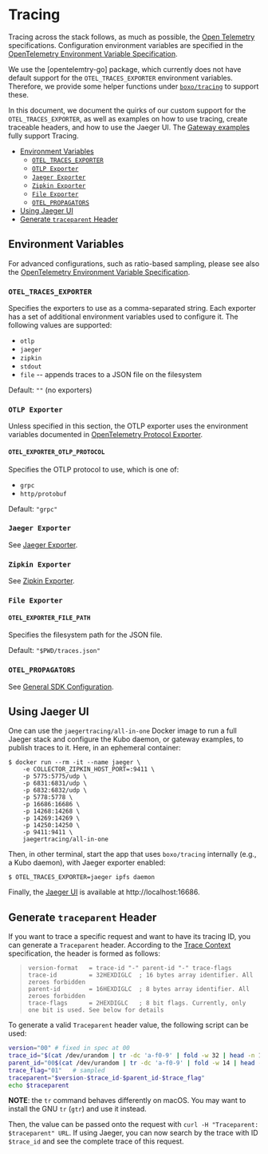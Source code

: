 # Tracing

Tracing across the stack follows, as much as possible, the [Open Telemetry]
specifications. Configuration environment variables are specified in the
[OpenTelemetry Environment Variable Specification].

We use the [opentelemtry-go] package, which currently does not have default support
for the `OTEL_TRACES_EXPORTER` environment variables. Therefore, we provide some
helper functions under [`boxo/tracing`](../tracing/) to support these.

In this document, we document the quirks of our custom support for the `OTEL_TRACES_EXPORTER`,
as well as examples on how to use tracing, create traceable headers, and how
to use the Jaeger UI. The [Gateway examples](../examples/gateway/) fully support Tracing.

- [Environment Variables](#environment-variables)
  - [`OTEL_TRACES_EXPORTER`](#otel_traces_exporter)
  - [`OTLP Exporter`](#otlp-exporter)
  - [`Jaeger Exporter`](#jaeger-exporter)
  - [`Zipkin Exporter`](#zipkin-exporter)
  - [`File Exporter`](#file-exporter)
  - [`OTEL_PROPAGATORS`](#otel_propagators)
- [Using Jaeger UI](#using-jaeger-ui)
- [Generate `traceparent` Header](#generate-traceparent-header)

## Environment Variables

For advanced configurations, such as ratio-based sampling, please see also the
[OpenTelemetry Environment Variable Specification].

### `OTEL_TRACES_EXPORTER`

Specifies the exporters to use as a comma-separated string. Each exporter has a
set of additional environment variables used to configure it. The following values
are supported:

- `otlp`
- `jaeger`
- `zipkin`
- `stdout`
- `file` -- appends traces to a JSON file on the filesystem

Default: `""` (no exporters)

### `OTLP Exporter`

Unless specified in this section, the OTLP exporter uses the environment variables
documented in [OpenTelemetry Protocol Exporter].

#### `OTEL_EXPORTER_OTLP_PROTOCOL`
Specifies the OTLP protocol to use, which is one of:

- `grpc`
- `http/protobuf`

Default: `"grpc"`

### `Jaeger Exporter`

See [Jaeger Exporter](https://github.com/open-telemetry/opentelemetry-specification/blob/main/specification/sdk-environment-variables.md#jaeger-exporter).

### `Zipkin Exporter`

See [Zipkin Exporter](https://github.com/open-telemetry/opentelemetry-specification/blob/main/specification/sdk-environment-variables.md#zipkin-exporter).

### `File Exporter`

#### `OTEL_EXPORTER_FILE_PATH`

Specifies the filesystem path for the JSON file.

Default: `"$PWD/traces.json"`

### `OTEL_PROPAGATORS`

See [General SDK Configuration](https://github.com/open-telemetry/opentelemetry-specification/blob/main/specification/sdk-environment-variables.md#general-sdk-configuration).

## Using Jaeger UI

One can use the `jaegertracing/all-in-one` Docker image to run a full Jaeger stack
and configure the Kubo daemon, or gateway examples, to publish traces to it. Here, in an
ephemeral container:

```console
$ docker run --rm -it --name jaeger \
    -e COLLECTOR_ZIPKIN_HOST_PORT=:9411 \
    -p 5775:5775/udp \
    -p 6831:6831/udp \
    -p 6832:6832/udp \
    -p 5778:5778 \
    -p 16686:16686 \
    -p 14268:14268 \
    -p 14269:14269 \
    -p 14250:14250 \
    -p 9411:9411 \
    jaegertracing/all-in-one
```

Then, in other terminal, start the app that uses `boxo/tracing` internally (e.g., a Kubo daemon), with Jaeger exporter enabled:

```
$ OTEL_TRACES_EXPORTER=jaeger ipfs daemon
```

Finally, the [Jaeger UI] is available at http://localhost:16686.

## Generate `traceparent` Header

If you want to trace a specific request and want to have its tracing ID, you can
generate a `Traceparent` header. According to the [Trace Context] specification,
the header is formed as follows:

> ```
> version-format   = trace-id "-" parent-id "-" trace-flags
> trace-id         = 32HEXDIGLC  ; 16 bytes array identifier. All zeroes forbidden
> parent-id        = 16HEXDIGLC  ; 8 bytes array identifier. All zeroes forbidden
> trace-flags      = 2HEXDIGLC   ; 8 bit flags. Currently, only one bit is used. See below for details
> ```

To generate a valid `Traceparent` header value, the following script can be used:

```bash
version="00" # fixed in spec at 00
trace_id="$(cat /dev/urandom | tr -dc 'a-f0-9' | fold -w 32 | head -n 1)"
parent_id="00$(cat /dev/urandom | tr -dc 'a-f0-9' | fold -w 14 | head -n 1)"
trace_flag="01"   # sampled
traceparent="$version-$trace_id-$parent_id-$trace_flag"
echo $traceparent
```

**NOTE**: the `tr` command behaves differently on macOS. You may want to install
the GNU `tr` (`gtr`) and use it instead.

Then, the value can be passed onto the request with `curl -H "Traceparent: $traceparent" URL`.
If using Jaeger, you can now search by the trace with ID `$trace_id` and see
the complete trace of this request.

[Open Telemetry]: https://opentelemetry.io/
[opentelemetry-go]: https://github.com/open-telemetry/opentelemetry-go
[Trace Context]: https://www.w3.org/TR/trace-context
[OpenTelemetry Environment Variable Specification]: https://github.com/open-telemetry/opentelemetry-specification/blob/main/specification/sdk-environment-variables.md
[OpenTelemetry Protocol Exporter]: https://github.com/open-telemetry/opentelemetry-specification/blob/main/specification/protocol/exporter.md
[Jaeger UI]: https://github.com/jaegertracing/jaeger-ui
